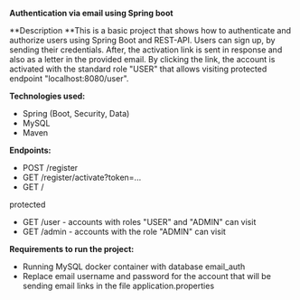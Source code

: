 **Authentication via email using Spring boot**

**Description
**This is a basic project that shows how to authenticate and authorize users using Spring Boot and REST-API.
Users can sign up, by sending their credentials. After, the activation link is sent in response and also as a letter in the provided email.
By clicking the link, the account is activated with the standard role "USER" that allows visiting protected endpoint "localhost:8080/user". 

**Technologies used:**
* Spring (Boot, Security, Data)
* MySQL
* Maven


**Endpoints:**
* POST /register
* GET /register/activate?token=...
* GET /

protected
* GET /user - accounts with roles "USER" and "ADMIN" can visit
* GET /admin - accounts with the role "ADMIN" can visit


**Requirements to run the project:**
* Running MySQL docker container with database email_auth
* Replace email username and password for the account that will be sending email links in the file application.properties

